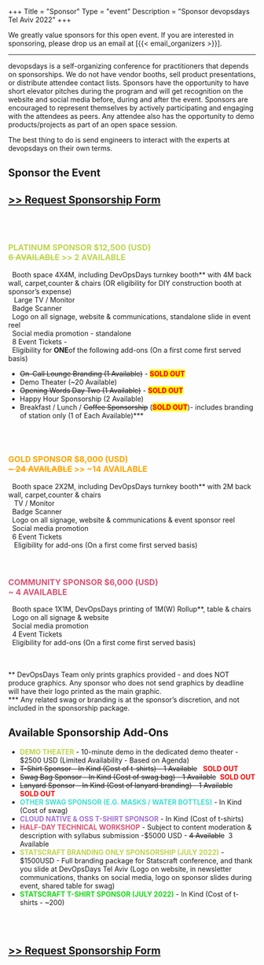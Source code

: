 +++
Title = "Sponsor"
Type = "event"
Description = "Sponsor devopsdays Tel Aviv 2022"
+++

We greatly value sponsors for this open event.  If you are interested in sponsoring, please drop us an email at [{{< email_organizers >}}].

<hr>
devopsdays is a self-organizing conference for practitioners that depends on sponsorships. We do not have vendor booths, sell product presentations, or distribute attendee contact lists. Sponsors have the opportunity to have short elevator pitches during the program and will get recognition on the website and social media before, during and after the event. Sponsors are encouraged to represent themselves by actively participating and engaging with the attendees as peers. Any attendee also has the opportunity to demo products/projects as part of an open space session.

The best thing to do is send engineers to interact with the experts at devopsdays on their own terms.


<p>
    <h2>Sponsor the Event</h2>
       <h2><a href="https://forms.gle/B6W852R4keSimc1a8" target="_blank"> >> Request Sponsorship Form</a></h2>
       <br/>
       <br/>
     <h3 style="text-transform: uppercase; color: #c0d44f;">Platinum Sponsor $12,500 (USD) 
    <br/> <strike>6 Available</strike> >> 2 Available<!-- - <span style="text-transform: uppercase; color: red; background-color: yellow;">SOLD OUT</span> --></h3>
     <i class="fa fa-cog" style="color: red;"></i>&nbsp;&nbsp;Booth space 4X4M, including DevOpsDays turnkey booth** with 4M back wall, carpet,counter & chairs (OR eligibility for DIY construction booth at sponsor’s expense)<br/>
     <i class="fa fa-cog" style="color: orange;"></i>&nbsp;&nbsp; Large TV / Monitor <br/>
     <i class="fa fa-cog" style="color: #c0d44f;"></i>&nbsp;&nbsp;Badge Scanner<br/>
     <i class="fa fa-cog" style="color: #19d819;"></i>&nbsp;&nbsp;Logo on all signage, website & communications, standalone slide in event reel<br/>
     <i class="fa fa-cog" style="color: turquoise;"></i>&nbsp;&nbsp;Social media promotion - standalone<br/>
     <i class="fa fa-cog" style="color: #a472d4;"></i>&nbsp;&nbsp;8 Event Tickets -  <br/>
     <i class="fa fa-cog" style="color: #d95374;"></i>&nbsp;&nbsp;Eligibility for <strong>ONE</strong>of the following add-ons (On a first come first served basis)<br/>
     <ul>
         <li><strike>On-Call Lounge Branding (1 Available)</strike> - <span style="text-transform: uppercase; font-weight: 800; color: red; background-color: yellow;">SOLD OUT</span> </li>
         <li>Demo Theater (~20 Available)</li>
         <li><strike>Opening Words Day Two (1 Available)</strike> - <span style="text-transform: uppercase; font-weight: 800; color: red; background-color: yellow;">SOLD OUT</span></li>
         <li>Happy Hour Sponsorship (2 Available)</li>
         <li>Breakfast / Lunch / <strike>Coffee Sponsorship</strike>  (<span style="text-transform: uppercase; font-weight: 800; color: red; background-color: yellow;">SOLD OUT</span>)- includes branding of station only (1 of Each Available)***</li>
     </ul>
      <br/>
    <!--  <h5 style="text-transform: uppercase; color: #c0d44f;"> **Please note, due to the limited availability of booths, sponsorships are based on the order of the receipt of the signed agreements.**</h5> -->
     <br/>
    <h3 style="text-transform: uppercase; color: orange;">Gold Sponsor $8,000 (USD) 
    <br/><strike>~ 24 Available</strike> >> ~14 Available<!-- - <span style="text-transform: uppercase; color: red; background-color: yellow;">SOLD OUT</span> --></h3>
    <i class="fa fa-cog" style="color: red;"></i>&nbsp;&nbsp;Booth space 2X2M, including DevOpsDays turnkey booth** with 2M back wall, carpet,counter & chairs<br/>
    <i class="fa fa-cog" style="color: orange;"></i>&nbsp;&nbsp; TV / Monitor <br/>
    <i class="fa fa-cog" style="color: #c0d44f;"></i>&nbsp;&nbsp;Badge Scanner<br/>
    <i class="fa fa-cog" style="color: #19d819;"></i>&nbsp;&nbsp;Logo on all signage, website & communications & event sponsor reel<br/>
    <i class="fa fa-cog" style="color: turquoise;"></i>&nbsp;&nbsp;Social media promotion<br/>
    <i class="fa fa-cog" style="color: #a472d4;"></i>&nbsp;&nbsp;6 Event Tickets <br/>
    <i class="fa fa-cog" style="color: #d95374;"></i>&nbsp;&nbsp; Eligibility for add-ons (On a first come first served basis)<br/>
    <br/>
   <!--  <h5 style="text-transform: uppercase; color: #c0d44f;"> **Please note, due to the limited availability of booths, sponsorships are based on the order of the receipt of the signed agreements.**</h5> -->
    <br/>
    <h3 style="text-transform: uppercase; color: #d95374;">Community Sponsor $6,000 (USD) 
    <br/>~ 4 Available<!-- - <span style="text-transform: uppercase; color: red; background-color: yellow;">SOLD OUT</span> --></h3>
    <i class="fa fa-cog" style="color: red;"></i>&nbsp;&nbsp;Booth space 1X1M, DevOpsDays printing of 1M(W) Rollup**, table & chairs<br/>
    <i class="fa fa-cog" style="color: #19d819;"></i>&nbsp;&nbsp;Logo on all signage & website<br/>
    <i class="fa fa-cog" style="color: turquoise;"></i>&nbsp;&nbsp;Social media promotion<br/>
    <i class="fa fa-cog" style="color: #a472d4;"></i>&nbsp;&nbsp;4 Event Tickets <br/>
    <i class="fa fa-cog" style="color: #d95374;"></i>&nbsp;&nbsp;Eligibility for add-ons (On a first come first served basis)<br/>
     <br/>
   <!--  <h5 style="text-transform: uppercase; color: #c0d44f;"> **Please note, due to the limited availability of booths, sponsorships are based on the order of the receipt of the signed agreements.**</h5> -->
    <br/>
  <p>  ** DevOpsDays Team only prints graphics provided - and does NOT produce graphics. Any sponsor who does not send graphics by deadline will have their logo printed as
    the main graphic.<br/>
    *** Any related swag or branding is at the sponsor’s discretion, and not included in the sponsorship package.</p>
     <h2>Available Sponsorship Add-Ons</h2>
     <ul>
     <li> <span style="text-transform: uppercase; color: #c0d44f; font-weight: 700;">Demo Theater</span> - 10-minute demo in the dedicated demo theater - $2500 USD (Limited Availability - Based on Agenda)</li>
     <li><strike>T-Shirt Sponsor - In Kind (Cost of t-shirts) - 1 Available</strike> &nbsp; <strong style="text-transform: uppercase; color: red;">SOLD OUT</strong></li>
     <li><strike>Swag Bag Sponsor - In Kind (Cost of swag bag) - 1 Available</strike>&nbsp; <strong style="text-transform: uppercase; color: red;">SOLD OUT</strong></li>
     <li><strike>Lanyard Sponsor - In Kind (Cost of lanyard branding) - 1 Available</strike> &nbsp; <strong style="text-transform: uppercase; color: red;">SOLD OUT</strong></li>
     <li><span style="text-transform: uppercase; color: turquoise; font-weight: 700;">Other Swag Sponsor (E.g. Masks / Water Bottles)</span> - In Kind (Cost of swag)</li>
     <li><span style="text-transform: uppercase; color: #a472d4; font-weight: 700;">Cloud Native & OSS T-Shirt Sponsor</span>  - In Kind (Cost of t-shirts)</li>
     <li><span style="text-transform: uppercase; color: #d95374; font-weight: 700;">Half-Day Technical Workshop</span> - Subject to content moderation & description with syllabus submission -$5000 USD -  <strike>4 Available</strike>&nbsp; 3 Available <!--<strong style="text-transform: uppercase; color: red;">SOLD OUT</strong>--></li>
     <li><span style="text-transform: uppercase; color: #c0d44f; font-weight: 700;">Statscraft Branding Only Sponsorship (July 2022)</span> - $1500USD - Full branding package for Statscraft conference, and thank you slide at DevOpsDays Tel Aviv (Logo on website, in newsletter communications, thanks on social media, logo on sponsor slides during event, shared table for swag) </li>
     <li><span style="text-transform: uppercase; color: #19d819;; font-weight: 700;">Statscraft T-Shirt Sponsor (July 2022)</span> - In Kind (Cost of t-shirts - ~200) </li>
     </ul>
<br/>
<br/>
   <h2><a href="https://forms.gle/B6W852R4keSimc1a8" target="_blank"> >> Request Sponsorship Form</a></h2>

